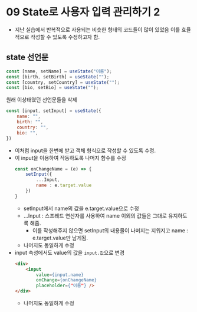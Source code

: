 # 09 State로 사용자 입력 관리하기 2
- 지난 실습에서 반복적으로 사용되는 비슷한 형태의 코드들이 많이 있었음 이를 효율적으로 작성할 수 있도록 수정하고자 함.
## state 선언문
```jsx
const [name, setName] = useState("이름");
const [birth, setBirth] = useState("");
const [country, setCountry] = useState("");
const [bio, setBio] = useState("");
```
원래 이상태였던 선언문들을 삭제
```jsx
const [input, setInput] = useState({
    name: "",
    birth: "",
    country: "",
    bio: "",
})
```
- 이처럼 input을 한번에 받고 객체 형식으로 작성할 수 있도록 수정.
- 이 input을 이용하여 작동하도록 나머지 함수를 수정
    ```jsx
    const onChangeName = (e) => {
        setInput({
            ...Input,
            name : e.target.value
        })
    }
    ```
    - setInput에서 name의 값을 e.target.value으로 수정
    - ...Input : 스프레드 연산자를 사용하여 name 이외의 값들은 그대로 유지하도록 해줌.
        - 이를 작성해주지 않으면 setInput의 내용물이 나머지는 지워지고 name : e.target.value만 남게됨.
    - 나머지도 동일하게 수정
- input 속성에서도 value의 값을 `input.값`으로 변경
    ```html
    <div>
        <input 
            value={input.name}
            onChange={onChangeName} 
            placeholder={"이름"} />
    </div>
    ```
    - 나머지도 동일하게 수정